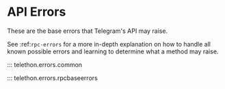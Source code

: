 # API Errors

These are the base errors that Telegram's API may raise.

See :ref:`rpc-errors` for a more in-depth explanation on how to handle all
known possible errors and learning to determine what a method may raise.

::: telethon.errors.common

::: telethon.errors.rpcbaseerrors
